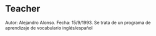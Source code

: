 # Teacher
 Autor: Alejandro Alonso. Fecha: 15/9/1993. Se trata de un programa de aprendizaje de vocabulario inglés/español
